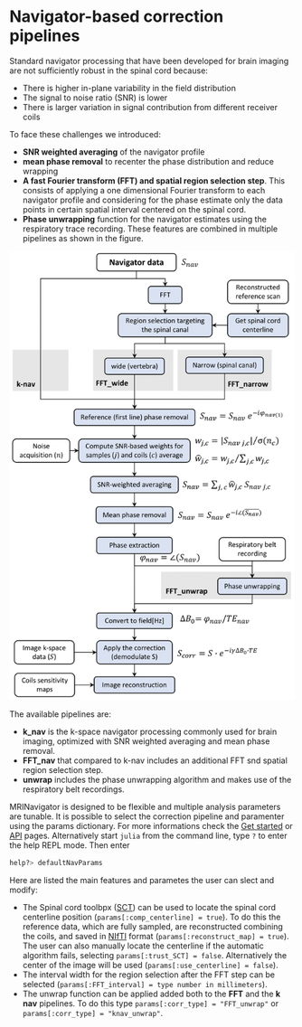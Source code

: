 # Navigator-based correction pipelines

Standard navigator processing that have been developed for brain imaging are not sufficiently robust in the spinal cord because:
* There is higher in-plane variability in the field distribution
* The signal to noise ratio (SNR) is lower
* There is larger variation in signal contribution from different receiver coils

To face these challenges we introduced:
* __SNR weighted averaging__ of the navigator profile
* __mean phase removal__ to recenter the phase distribution and reduce wrapping
* __A fast Fourier transform (FFT) and spatial region selection step__. This consists of applying a one dimensional Fourier transform to each navigator profile and considering for the phase estimate only the data points in certain spatial interval centered on the spinal cord.
* __Phase unwrapping__ function for the navigator estimates using the respiratory trace recording.
These features are combined in multiple pipelines as shown in the figure.

![Pipelines](./assets/pipeline.png)

The available pipelines are:
* __k_nav__ is the k-space navigator processing commonly used for brain imaging, optimized with SNR weighted averaging and mean phase removal.
* __FFT_nav__ that compared to k-nav includes an additional FFT snd spatial region selection step.
* __unwrap__ includes the phase unwrapping algorithm and makes use of the respiratory belt recordings.

MRINavigator is designed to be flexible and multiple analysis parameters are tunable. It is possible to select the correction pipeline and paramenter using the params dictionary.
For more informations check the [Get started](@ref) or [API](@ref) pages. Alternatively start `julia` from the command line, type `?` to enter the help REPL mode. Then enter

```julia
help?> defaultNavParams
```

Here are listed the main features and parametes the user can slect and modify:
* The Spinal cord toolbpx ([SCT](https://spinalcordtoolbox.com)) can be used to locate the spinal cord centerline position (`params[:comp_centerline] = true`). To do this the reference data, which are fully sampled, are reconstructed combining the coils, and saved in [NIfTI](https://brainder.org/2012/09/23/the-nifti-file-format/) format (`params[:reconstruct_map] = true`).  The user can also manually locate the centerline if the automatic algorithm fails, selecting `params[:trust_SCT] = false`. Alternatively the center of the image will be used (`params[:use_centerline] = false`).
* The interval width for the region selection after the FFT step can be selected (`params[:FFT_interval] = type number in millimeters`).
* The unwrap function can be applied added both to the __FFT__ and the __k nav__ pipelines. To do this type `params[:corr_type] = "FFT_unwrap"` or `params[:corr_type] = "knav_unwrap"`.